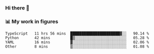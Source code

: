 ### Hi there 👋

### 📊 My work in figures

<!--START_SECTION:waka-->

```text
TypeScript   11 hrs 56 mins  ██████████████████████▓░░   90.14 %
Python       42 mins         █▒░░░░░░░░░░░░░░░░░░░░░░░   05.28 %
YAML         16 mins         ▓░░░░░░░░░░░░░░░░░░░░░░░░   02.06 %
Other        8 mins          ▒░░░░░░░░░░░░░░░░░░░░░░░░   01.08 %
```

<!--END_SECTION:waka-->
